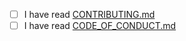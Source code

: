 - [ ] I have read [CONTRIBUTING.md](https://github.com/echasnovski/mini.nvim/blob/main/CONTRIBUTING.md)
- [ ] I have read [CODE_OF_CONDUCT.md](https://github.com/echasnovski/mini.nvim/blob/main/CODE_OF_CONDUCT.md)
